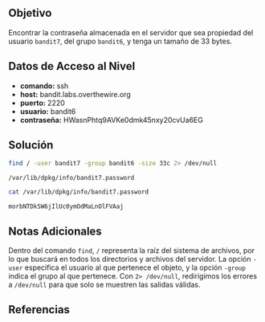 ## Objetivo
Encontrar la contraseña almacenada en el servidor que sea propiedad del usuario `bandit7`, del grupo `bandit6`, y tenga un tamaño de 33 bytes.

## Datos de Acceso al Nivel
- **comando:** ssh
- **host:** bandit.labs.overthewire.org
- **puerto:** 2220
- **usuario:** bandit6
- **contraseña:** HWasnPhtq9AVKe0dmk45nxy20cvUa6EG

## Solución
```bash
find / -user bandit7 -group bandit6 -size 33c 2> /dev/null
```
```text
/var/lib/dpkg/info/bandit7.password
```
```bash
cat /var/lib/dpkg/info/bandit7.password
```
```text
morbNTDkSW6jIlUc0ymOdMaLnOlFVAaj
```
## Notas Adicionales
Dentro del comando `find`, `/` representa la raíz del sistema de archivos, por lo que buscará en todos los directorios y archivos del servidor. La opción `-user` especifica el usuario al que pertenece el objeto, y la opción `-group` indica el grupo al que pertenece. Con `2> /dev/null`, redirigimos los errores a `/dev/null` para que solo se muestren las salidas válidas.

## Referencias